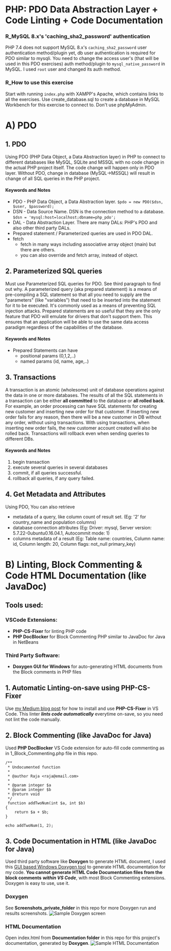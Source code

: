 # PHP: PDO Data Abstraction Layer + Code Linting + Code Documentation

### R_MySQL 8.x's 'caching_sha2_password' authentication
PHP 7.4 does not support MySQL 8.x's ```caching_sha2_password``` user authentication method/plugin yet, db user authentication is required for PDO similar to mysqli. You need to change the access user's (that will be used in this PDO exercises) auth method/plugin to ```mysql_native_password``` in MySQL. I used ```root``` user and changed its auth method.

### R_How to use this exercise
Start with running ```index.php``` with XAMPP's Apache, which contains links to all the exercises. Use create_database.sql to create a database in MySQL Workbench for this exercise to connect to. Don't use phpMyAdmin. 

# A) PDO

## 1. PDO 
Using PDO (PHP Data Object, a Data Abstraction layer) in PHP to connect to different databases like MySQL, SQLite and MSSQL with no code change in the actual PHP project itself. The code change will happen only in PDO layer. Without PDO, change in database (MySQL->MSSQL) will result in change of all SQL queries in the PHP project.

#### Keywords and Notes
- PDO - PHP Data Object, a Data Abstraction layer. ```$pdo = new PDO($dsn, $user, $password);```
- DSN - Data Source Name. DSN is the connection method to a database. ```$dsn = 'mysql:host=localhost;dbname=php_pdo';```
- DAL - Data Abstraction Layer. There are many DALs: PHP's PDO and also other third party DALs.
- Prepared statement / Parameterized queries are used in PDO DAL.
- fetch 
  - fetch in many ways including associative array object (main) but there are others.
  - you can also override and fetch array, instead of object.

 ## 2. Parameterized SQL queries
 Must use Parameterized SQL queries for PDO. See third paragraph to find out why.
 A parameterized query (aka prepared statement) is a means of pre-compiling a SQL statement so that all you need to supply are the "parameters" (like "variables") that need to be inserted into the statement for it to be executed. It's commonly used as a means of preventing SQL injection attacks.
 Prepared statements are so useful that they are the only feature that PDO will emulate for drivers that don't support them. This ensures that an application will be able to use the same data access paradigm regardless of the capabilities of the database.

#### Keywords and Notes
- Prepared Statements can have
  - positional params (0,1,2,..)
  - named params (id, name, age,..)

## 3. Transactions
 A transaction is an atomic (wholesome) unit of database operations against the data in one or more databases. The results of all the SQL statements in a transaction can be either **all committed** to the database or **all rolled back**.
 For example, an order processing can have SQL statements for creating new customer and inserting new order for that customer. If inserting new order fails for any reason, then there will be a new customer in DB without any order, without using transactions. With using transactions, when inserting new order fails, the new customer account created will also be rolled back. 
 Transactions will rollback even when sending queries to different DBs.

#### Keywords and Notes
1. begin transaction
2. execute several queries in several databases
3. commit, if all queries successful.
4. rollback all queries, if any query failed.

## 4. Get Metadata and Attributes
Using PDO, You can also retrieve
- metadata of a query, like column count of result set. (Eg: '2' for country_name and population columns)
- database connection attributes (Eg: Driver: mysql, Server version: 5.7.22-0ubuntu0.16.04.1, Autocommit mode: 1)
- columns metadata of a result (Eg: Table name: countries, Column name: id, Column length: 20, Column flags: not_null primary_key)

# B) Linting, Block Commenting & Code HTML Documentation (like JavaDoc)

## Tools used:
### VSCode Extensions: 
* **PHP-CS-Fixer** for linting PHP code
* **PHP DocBlocker** for Block Commenting PHP similar to JavaDoc for Java in NetBeans
### Third Party Software: 
* **Doxygen GUI for Windows** for auto-generating HTML documents from the Block comments in PHP files

## 1. Automatic Linting-on-save using PHP-CS-Fixer
Use [my Medium blog post](https://medium.com/@armorasha/php-cs-fixer-how-to-install-vs-code-2020-windows-10-75b6d5ed03ce) for how to install and use **PHP-CS-Fixer** in VS Code. This linter ***lints code automatically*** everytime on-save, so you need not lint the code manually.

## 2. Block Commenting (like JavaDoc for Java)
Used **PHP DocBlocker** VS Code extension for auto-fill code commenting as in 1_Block_Commenting.php file in this repo. 

```
/**
 * Undocumented function
 *
 * @author Raja <raja@email.com>
 *
 * @param integer $a
 * @param integer $b
 * @return void
 */
 function addTwoNum(int $a, int $b)
{
	return $a + $b;
}

echo addTwoNum(1, 2);
 ```

## 3. Code Documentation in HTML (like JavaDoc for Java)
Used third party software like **Doxygen** to generate HTML document, I used this [GUI based Windows Doxygen tool](https://www.doxygen.nl/download.html) to generate HTML documentation for my code. **You cannot generate HTML Code Documentation files from the block comments** ***within VS Code***, with most Block Commenting extensions. Doxygen is easy to use, use it.

### Doxygen
See **Screenshots_private_folder** in this repo for more Doxygen run and results screenshots.
![Sample Doxygen screen](https://github.com/armorasha/PHP--PDO-Linting-Documentation/blob/master/Screenshots_private_folder/doxygen1_run.JPG)

### HTML Documentation
Open index.html from **Documentation folder** in this repo for this project's documentation, generated by **Doxygen**.
![Sample HTML Documentation](https://github.com/armorasha/PHP--PDO-Linting-Documentation/blob/master/Screenshots_private_folder/doxygen4_output.JPG)

